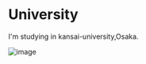 # University

I'm studying in kansai-university,Osaka.

![image](http://www.google.co.jp/imgres?imgurl=http://yururinnews.com/wp-content/uploads/2013/08/matyupityu2.jpg&imgrefurl=http://yururinnews.com/sutekinahuukei2-1029&h=1600&w=2560&tbnid=LHaDtclnI8tEbM:&zoom=1&docid=0e6NieKBpSsazM&ei=Q1l-VdPdMYXPmwWlgIGgDQ&tbm=isch&client=safari&ved=0CB4QMygAMABqFQoTCJOLzOzykMYCFYXnpgodJUAA1A)
